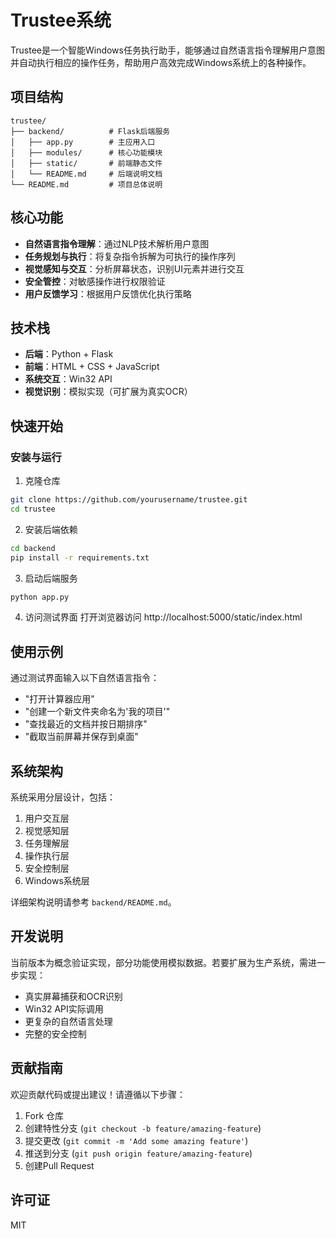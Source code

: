 # Trustee系统

Trustee是一个智能Windows任务执行助手，能够通过自然语言指令理解用户意图并自动执行相应的操作任务，帮助用户高效完成Windows系统上的各种操作。

## 项目结构

```
trustee/
├── backend/          # Flask后端服务
│   ├── app.py        # 主应用入口
│   ├── modules/      # 核心功能模块
│   ├── static/       # 前端静态文件
│   └── README.md     # 后端说明文档
└── README.md         # 项目总体说明
```

## 核心功能

- **自然语言指令理解**：通过NLP技术解析用户意图
- **任务规划与执行**：将复杂指令拆解为可执行的操作序列
- **视觉感知与交互**：分析屏幕状态，识别UI元素并进行交互
- **安全管控**：对敏感操作进行权限验证
- **用户反馈学习**：根据用户反馈优化执行策略

## 技术栈

- **后端**：Python + Flask
- **前端**：HTML + CSS + JavaScript
- **系统交互**：Win32 API
- **视觉识别**：模拟实现（可扩展为真实OCR）

## 快速开始

### 安装与运行

1. 克隆仓库
```bash
git clone https://github.com/yourusername/trustee.git
cd trustee
```

2. 安装后端依赖
```bash
cd backend
pip install -r requirements.txt
```

3. 启动后端服务
```bash
python app.py
```

4. 访问测试界面
打开浏览器访问 http://localhost:5000/static/index.html

## 使用示例

通过测试界面输入以下自然语言指令：

- "打开计算器应用"
- "创建一个新文件夹命名为'我的项目'"
- "查找最近的文档并按日期排序"
- "截取当前屏幕并保存到桌面"

## 系统架构

系统采用分层设计，包括：
1. 用户交互层
2. 视觉感知层
3. 任务理解层
4. 操作执行层
5. 安全控制层
6. Windows系统层

详细架构说明请参考 `backend/README.md`。

## 开发说明

当前版本为概念验证实现，部分功能使用模拟数据。若要扩展为生产系统，需进一步实现：

- 真实屏幕捕获和OCR识别
- Win32 API实际调用
- 更复杂的自然语言处理
- 完整的安全控制

## 贡献指南

欢迎贡献代码或提出建议！请遵循以下步骤：

1. Fork 仓库
2. 创建特性分支 (`git checkout -b feature/amazing-feature`)
3. 提交更改 (`git commit -m 'Add some amazing feature'`)
4. 推送到分支 (`git push origin feature/amazing-feature`)
5. 创建Pull Request

## 许可证

MIT






